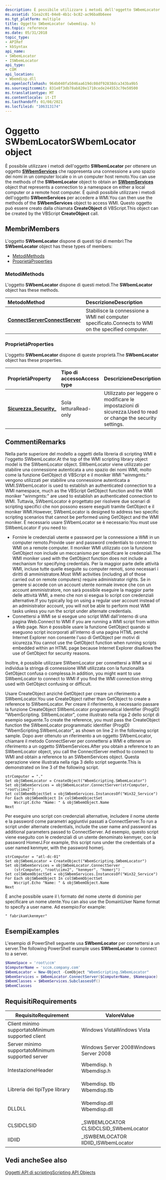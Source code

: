 ```yaml
---
description: È possibile utilizzare i metodi dell'oggetto SWbemLocator per ottenere un oggetto SWbemServices che rappresenta una connessione a uno spazio dei nomi in un computer locale o in un computer host remoto.
ms.assetid: 51ea2c01-04e8-4b1c-bc82-ac96ba8b6eee
ms.tgt_platform: multiple
title: Oggetto SWbemLocator (wbemdisp. h)
ms.topic: reference
ms.date: 05/31/2018
topic_type:
- APIRef
- kbSyntax
api_name:
- SWbemLocator
- ISWbemLocator
api_type:
- COM
api_location:
- Wbemdisp.dll
ms.openlocfilehash: 964b040fa5046aa619dc08df92838dca343ba9b5
ms.sourcegitcommit: 831e8f3db78ab820e1710cede244553c70e50500
ms.translationtype: MT
ms.contentlocale: it-IT
ms.lasthandoff: 01/08/2021
ms.locfileid: "106313174"
---
```

# <a name="swbemlocator-object"></a><span data-ttu-id="bc86c-103">Oggetto SWbemLocator</span><span class="sxs-lookup"><span data-stu-id="bc86c-103">SWbemLocator object</span></span>

<span data-ttu-id="bc86c-104">È possibile utilizzare i metodi dell'oggetto **SWbemLocator** per ottenere un oggetto [**SWbemServices**](swbemservices.md) che rappresenta una connessione a uno spazio dei nomi in un computer locale o in un computer host remoto.</span><span class="sxs-lookup"><span data-stu-id="bc86c-104">You can use the methods of the **SWbemLocator** object to obtain an [**SWbemServices**](swbemservices.md) object that represents a connection to a namespace on either a local computer or a remote host computer.</span></span> <span data-ttu-id="bc86c-105">È quindi possibile utilizzare i metodi dell'oggetto **SWbemServices** per accedere a WMI.</span><span class="sxs-lookup"><span data-stu-id="bc86c-105">You can then use the methods of the **SWbemServices** object to access WMI.</span></span> <span data-ttu-id="bc86c-106">Questo oggetto può essere creato dalla chiamata **CreateObject** di VBScript.</span><span class="sxs-lookup"><span data-stu-id="bc86c-106">This object can be created by the VBScript **CreateObject** call.</span></span>

## <a name="members"></a><span data-ttu-id="bc86c-107">Membri</span><span class="sxs-lookup"><span data-stu-id="bc86c-107">Members</span></span>

<span data-ttu-id="bc86c-108">L'oggetto **SWbemLocator** dispone di questi tipi di membri:</span><span class="sxs-lookup"><span data-stu-id="bc86c-108">The **SWbemLocator** object has these types of members:</span></span>

-   [<span data-ttu-id="bc86c-109">Metodi</span><span class="sxs-lookup"><span data-stu-id="bc86c-109">Methods</span></span>](#methods)
-   [<span data-ttu-id="bc86c-110">Proprietà</span><span class="sxs-lookup"><span data-stu-id="bc86c-110">Properties</span></span>](#properties)

### <a name="methods"></a><span data-ttu-id="bc86c-111">Metodi</span><span class="sxs-lookup"><span data-stu-id="bc86c-111">Methods</span></span>

<span data-ttu-id="bc86c-112">L'oggetto **SWbemLocator** dispone di questi metodi.</span><span class="sxs-lookup"><span data-stu-id="bc86c-112">The **SWbemLocator** object has these methods.</span></span>



| <span data-ttu-id="bc86c-113">Metodo</span><span class="sxs-lookup"><span data-stu-id="bc86c-113">Method</span></span>                                              | <span data-ttu-id="bc86c-114">Descrizione</span><span class="sxs-lookup"><span data-stu-id="bc86c-114">Description</span></span>                                           |
|:----------------------------------------------------|:------------------------------------------------------|
| [<span data-ttu-id="bc86c-115">**ConnectServer**</span><span class="sxs-lookup"><span data-stu-id="bc86c-115">**ConnectServer**</span></span>](swbemlocator-connectserver.md) | <span data-ttu-id="bc86c-116">Stabilisce la connessione a WMI nel computer specificato.</span><span class="sxs-lookup"><span data-stu-id="bc86c-116">Connects to WMI on the specified computer.</span></span><br/> |



 

### <a name="properties"></a><span data-ttu-id="bc86c-117">Proprietà</span><span class="sxs-lookup"><span data-stu-id="bc86c-117">Properties</span></span>

<span data-ttu-id="bc86c-118">L'oggetto **SWbemLocator** dispone di queste proprietà.</span><span class="sxs-lookup"><span data-stu-id="bc86c-118">The **SWbemLocator** object has these properties.</span></span>



| <span data-ttu-id="bc86c-119">Proprietà</span><span class="sxs-lookup"><span data-stu-id="bc86c-119">Property</span></span>                                                | <span data-ttu-id="bc86c-120">Tipo di accesso</span><span class="sxs-lookup"><span data-stu-id="bc86c-120">Access type</span></span>          | <span data-ttu-id="bc86c-121">Descrizione</span><span class="sxs-lookup"><span data-stu-id="bc86c-121">Description</span></span>                                              |
|:--------------------------------------------------------|:---------------------|:---------------------------------------------------------|
| [<span data-ttu-id="bc86c-122">**Sicurezza\_**</span><span class="sxs-lookup"><span data-stu-id="bc86c-122">**Security\_**</span></span>](swbemlocator-security-.md)<br/> | <span data-ttu-id="bc86c-123">Sola lettura</span><span class="sxs-lookup"><span data-stu-id="bc86c-123">Read-only</span></span><br/> | <span data-ttu-id="bc86c-124">Utilizzato per leggere o modificare le impostazioni di sicurezza.</span><span class="sxs-lookup"><span data-stu-id="bc86c-124">Used to read or change the security settings.</span></span><br/> |



 

## <a name="remarks"></a><span data-ttu-id="bc86c-125">Commenti</span><span class="sxs-lookup"><span data-stu-id="bc86c-125">Remarks</span></span>

<span data-ttu-id="bc86c-126">Nella parte superiore del modello a oggetti della libreria di scripting WMI è l'oggetto SWbemLocator.</span><span class="sxs-lookup"><span data-stu-id="bc86c-126">At the top of the WMI scripting library object model is the SWbemLocator object.</span></span> <span data-ttu-id="bc86c-127">SWbemLocator viene utilizzato per stabilire una connessione autenticata a uno spazio dei nomi WMI, molto come la funzione GetObject di VBScript e il moniker WMI "winmgmts:" vengono utilizzati per stabilire una connessione autenticata a WMI.</span><span class="sxs-lookup"><span data-stu-id="bc86c-127">SWbemLocator is used to establish an authenticated connection to a WMI namespace, much as the VBScript GetObject function and the WMI moniker "winmgmts:" are used to establish an authenticated connection to WMI.</span></span> <span data-ttu-id="bc86c-128">Tuttavia, SWbemLocator è progettato per risolvere due scenari di scripting specifici che non possono essere eseguiti tramite GetObject e il moniker WMI.</span><span class="sxs-lookup"><span data-stu-id="bc86c-128">However, SWbemLocator is designed to address two specific scripting scenarios that cannot be performed using GetObject and the WMI moniker.</span></span> <span data-ttu-id="bc86c-129">È necessario usare SWbemLocator se è necessario:</span><span class="sxs-lookup"><span data-stu-id="bc86c-129">You must use SWbemLocator if you need to:</span></span>

-   <span data-ttu-id="bc86c-130">Fornire le credenziali utente e password per la connessione a WMI in un computer remoto.</span><span class="sxs-lookup"><span data-stu-id="bc86c-130">Provide user and password credentials to connect to WMI on a remote computer.</span></span> <span data-ttu-id="bc86c-131">Il moniker WMI utilizzato con la funzione GetObject non include un meccanismo per specificare le credenziali.</span><span class="sxs-lookup"><span data-stu-id="bc86c-131">The WMI moniker used with the GetObject function does not include a mechanism for specifying credentials.</span></span> <span data-ttu-id="bc86c-132">Per la maggior parte delle attività WMI, incluse tutte quelle eseguite su computer remoti, sono necessari i diritti di amministratore.</span><span class="sxs-lookup"><span data-stu-id="bc86c-132">Most WMI activities (including all of those carried out on remote computers) require administrator rights.</span></span> <span data-ttu-id="bc86c-133">Se in genere si accede con un account utente normale invece che con un account amministratore, non sarà possibile eseguire la maggior parte delle attività WMI, a meno che non si esegua lo script con credenziali alternative.</span><span class="sxs-lookup"><span data-stu-id="bc86c-133">If you typically log on using a regular user account instead of an administrator account, you will not be able to perform most WMI tasks unless you run the script under alternate credentials.</span></span>
-   <span data-ttu-id="bc86c-134">Connettersi a WMI se si esegue uno script WMI dall'interno di una pagina Web.</span><span class="sxs-lookup"><span data-stu-id="bc86c-134">Connect to WMI if you are running a WMI script from within a Web page.</span></span> <span data-ttu-id="bc86c-135">Non è possibile usare la funzione GetObject quando si eseguono script incorporati all'interno di una pagina HTML perché Internet Explorer non consente l'uso di GetObject per motivi di sicurezza.</span><span class="sxs-lookup"><span data-stu-id="bc86c-135">You cannot use the GetObject function when running scripts embedded within an HTML page because Internet Explorer disallows the use of GetObject for security reasons.</span></span>

<span data-ttu-id="bc86c-136">Inoltre, è possibile utilizzare SWbemLocator per connettersi a WMI se si individua la stringa di connessione WMI utilizzata con la funzionalità GetObject confusa o complessa.</span><span class="sxs-lookup"><span data-stu-id="bc86c-136">In addition, you might want to use SWbemLocator to connect to WMI if you find the WMI connection string used with GetObject confusing or difficult.</span></span>

<span data-ttu-id="bc86c-137">Usare CreateObject anziché GetObject per creare un riferimento a SWbemLocator.</span><span class="sxs-lookup"><span data-stu-id="bc86c-137">You use CreateObject rather than GetObject to create a reference to SWbemLocator.</span></span> <span data-ttu-id="bc86c-138">Per creare il riferimento, è necessario passare la funzione CreateObject SWbemLocator programmatical Identifier (ProgID) "WbemScripting. SWbemLocator", come illustrato nella riga 2 dello script di esempio seguente.</span><span class="sxs-lookup"><span data-stu-id="bc86c-138">To create the reference, you must pass the CreateObject function the SWbemLocator programmatic identifier (ProgID) "WbemScripting.SWbemLocator", as shown on line 2 in the following script sample.</span></span> <span data-ttu-id="bc86c-139">Dopo aver ottenuto un riferimento a un oggetto SWbemLocator, chiamare il metodo ConnectServer per connettersi a WMI e ottenere un riferimento a un oggetto SWbemServices.</span><span class="sxs-lookup"><span data-stu-id="bc86c-139">After you obtain a reference to an SWbemLocator object, you call the ConnectServer method to connect to WMI and obtain a reference to an SWbemServices object.</span></span> <span data-ttu-id="bc86c-140">Questa operazione viene illustrata nella riga 3 dello script seguente.</span><span class="sxs-lookup"><span data-stu-id="bc86c-140">This is demonstrated on line 3 of the following script.</span></span>


```VB
strComputer = "."
Set objSWbemLocator = CreateObject("WbemScripting.SWbemLocator")
Set objSWbemServices = objSWbemLocator.ConnectServer(strComputer, "root\cimv2")
Set colSWbemObjectSet = objSWbemServices.InstancesOf("Win32_Service")
For Each objSWbemObject In colSWbemObjectSet
    Wscript.Echo "Name: " & objSWbemObject.Name
Next
```



<span data-ttu-id="bc86c-141">Per eseguire uno script con credenziali alternative, includere il nome utente e la password come parametri aggiuntivi passati a ConnectServer.</span><span class="sxs-lookup"><span data-stu-id="bc86c-141">To run a script under alternate credentials, include the user name and password as additional parameters passed to ConnectServer.</span></span> <span data-ttu-id="bc86c-142">Ad esempio, questo script viene eseguito con le credenziali di un utente denominato kenmyer, con la password HomerJ.</span><span class="sxs-lookup"><span data-stu-id="bc86c-142">For example, this script runs under the credentials of a user named kenmyer, with the password homerj.</span></span>


```VB
strComputer = "atl-dc-01"
Set objSWbemLocator = CreateObject("WbemScripting.SWbemLocator")
Set objSWbemServices = objSWbemLocator.ConnectServer _
    (strComputer, "root\cimv2", "kenmyer", "homerj")
Set colSWbemObjectSet = objSWbemServices.InstancesOf("Win32_Service")
For Each objSWbemObject In colSWbemObjectSet
    Wscript.Echo "Name: " & objSWbemObject.Name
Next
```



<span data-ttu-id="bc86c-143">È anche possibile usare il \\ formato del nome utente di dominio per specificare un nome utente.</span><span class="sxs-lookup"><span data-stu-id="bc86c-143">You can also use the Domain\\User Name format to specify a user name.</span></span> <span data-ttu-id="bc86c-144">Ad esempio:</span><span class="sxs-lookup"><span data-stu-id="bc86c-144">For example:</span></span>

`" fabrikam\kenmyer"`

## <a name="examples"></a><span data-ttu-id="bc86c-145">Esempi</span><span class="sxs-lookup"><span data-stu-id="bc86c-145">Examples</span></span>

<span data-ttu-id="bc86c-146">L'esempio di PowerShell seguente usa **SWbemLocator** per connettersi a un server.</span><span class="sxs-lookup"><span data-stu-id="bc86c-146">The following PowerShell example uses **SWbemLocator** to connect to a server.</span></span>


```PowerShell
$NameSpace = 'root\ccm'
$ComputerName = 'sccm.company.com'
$WbemLocator = New-Object -ComObject "WbemScripting.SWbemLocator"
$WbemServices = $WbemLocator.ConnectServer($ComputerName, $Namespace)
$WbemClasses = $WbemServices.SubclassesOf()
$WbemClasses
```



## <a name="requirements"></a><span data-ttu-id="bc86c-147">Requisiti</span><span class="sxs-lookup"><span data-stu-id="bc86c-147">Requirements</span></span>



| <span data-ttu-id="bc86c-148">Requisito</span><span class="sxs-lookup"><span data-stu-id="bc86c-148">Requirement</span></span> | <span data-ttu-id="bc86c-149">Valore</span><span class="sxs-lookup"><span data-stu-id="bc86c-149">Value</span></span> |
|-------------------------------------|-----------------------------------------------------------------------------------------|
| <span data-ttu-id="bc86c-150">Client minimo supportato</span><span class="sxs-lookup"><span data-stu-id="bc86c-150">Minimum supported client</span></span><br/> | <span data-ttu-id="bc86c-151">Windows Vista</span><span class="sxs-lookup"><span data-stu-id="bc86c-151">Windows Vista</span></span><br/>                                                                |
| <span data-ttu-id="bc86c-152">Server minimo supportato</span><span class="sxs-lookup"><span data-stu-id="bc86c-152">Minimum supported server</span></span><br/> | <span data-ttu-id="bc86c-153">Windows Server 2008</span><span class="sxs-lookup"><span data-stu-id="bc86c-153">Windows Server 2008</span></span><br/>                                                          |
| <span data-ttu-id="bc86c-154">Intestazione</span><span class="sxs-lookup"><span data-stu-id="bc86c-154">Header</span></span><br/>                   | <dl> <span data-ttu-id="bc86c-155"><dt>Wbemdisp. h</dt></span><span class="sxs-lookup"><span data-stu-id="bc86c-155"><dt>Wbemdisp.h</dt></span></span> </dl>   |
| <span data-ttu-id="bc86c-156">Libreria dei tipi</span><span class="sxs-lookup"><span data-stu-id="bc86c-156">Type library</span></span><br/>             | <dl> <span data-ttu-id="bc86c-157"><dt>Wbemdisp. tlb</dt></span><span class="sxs-lookup"><span data-stu-id="bc86c-157"><dt>Wbemdisp.tlb</dt></span></span> </dl> |
| <span data-ttu-id="bc86c-158">DLL</span><span class="sxs-lookup"><span data-stu-id="bc86c-158">DLL</span></span><br/>                      | <dl> <span data-ttu-id="bc86c-159"><dt>Wbemdisp.dll</dt></span><span class="sxs-lookup"><span data-stu-id="bc86c-159"><dt>Wbemdisp.dll</dt></span></span> </dl> |
| <span data-ttu-id="bc86c-160">CLSID</span><span class="sxs-lookup"><span data-stu-id="bc86c-160">CLSID</span></span><br/>                    | <span data-ttu-id="bc86c-161">\_SWBEMLOCATOR CLSID</span><span class="sxs-lookup"><span data-stu-id="bc86c-161">CLSID\_SWbemLocator</span></span><br/>                                                          |
| <span data-ttu-id="bc86c-162">IID</span><span class="sxs-lookup"><span data-stu-id="bc86c-162">IID</span></span><br/>                      | <span data-ttu-id="bc86c-163">\_ISWBEMLOCATOR IID</span><span class="sxs-lookup"><span data-stu-id="bc86c-163">IID\_ISWbemLocator</span></span><br/>                                                           |



## <a name="see-also"></a><span data-ttu-id="bc86c-164">Vedi anche</span><span class="sxs-lookup"><span data-stu-id="bc86c-164">See also</span></span>

<dl> <dt>

[<span data-ttu-id="bc86c-165">Oggetti API di scripting</span><span class="sxs-lookup"><span data-stu-id="bc86c-165">Scripting API Objects</span></span>](scripting-api-objects.md)
</dt> </dl>

 

 




